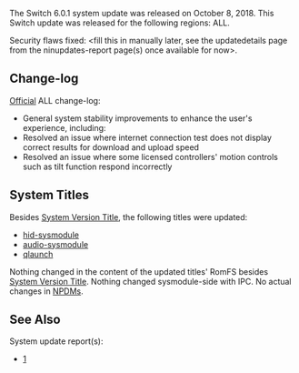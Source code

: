 The Switch 6.0.1 system update was released on October 8, 2018. This
Switch update was released for the following regions: ALL.

Security flaws fixed: \<fill this in manually later, see the
updatedetails page from the ninupdates-report page(s) once available for
now\>.

## Change-log

[Official](https://en-americas-support.nintendo.com/app/answers/detail/a_id/22525/p/897)
ALL change-log:

  - General system stability improvements to enhance the user's
    experience, including:
  - Resolved an issue where internet connection test does not display
    correct results for download and upload speed
  - Resolved an issue where some licensed controllers' motion controls
    such as tilt function respond incorrectly

## System Titles

Besides [System Version Title](System%20Version%20Title.md "wikilink"),
the following titles were updated:

  - [hid-sysmodule](HID%20services.md "wikilink")
  - [audio-sysmodule](Audio%20services.md "wikilink")
  - [qlaunch](Qlaunch.md "wikilink")

Nothing changed in the content of the updated titles' RomFS besides
[System Version Title](System%20Version%20Title.md "wikilink"). Nothing
changed sysmodule-side with IPC. No actual changes in
[NPDMs](NPDM.md "wikilink").

## See Also

System update
    report(s):

  - [1](https://yls8.mtheall.com/ninupdates/reports.php?date=10-08-18_08-05-09&sys=hac)
